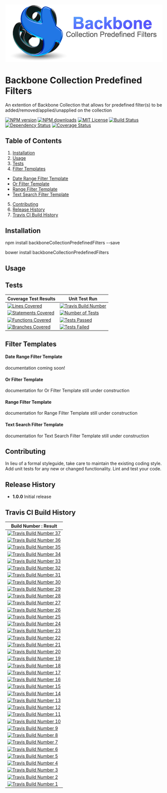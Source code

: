 ![Backbon Collection Predefined Filters Logo][main-logo]

# Backbone Collection Predefined Filters
An extention of Backbone Collection that allows for predefined filter(s) to be added/removed/applied/unapplied on the collection

[![NPM version][npm-version-image]][npm-url] [![NPM downloads][npm-downloads-image]][npm-url] [![MIT License][license-image]][license-url] [![Build Status][travis-image]][travis-url] [![Dependency Status][dependancies-image]][dependancies-url] [![Coverage Status][coverage-badge]][coverage-url]

## Table of Contents
1. [Installation](#installation)
2. [Usage](#usage)
3. [Tests](#tests)
4. [Filter Templates](#filter-templates)
  * [Date Range Filter Template](#filter-templates-date-range)
  * [Or Filter Template](#filter-templates-or)
  * [Range Filter Template](#filter-templates-range)
  * [Text Search Filter Template](#filter-templates-text-search)
5. [Contributing](#contributing)
6. [Release History](#release-history)
7. [Travis CI Build History](#build-history)

## <a name="installation"></a>Installation

  npm install backboneCollectionPredefinedFilters --save

  bower install backboneCollectionPredefinedFilters

## <a name="usage"></a>Usage


## <a name="tests"></a>Tests

| Coverage Test Results 											| Unit Test Run											   |
|     ---      														|		---    										   	   |
| [![Lines Covered][coverage-lines-badge]][coverage-url]     		| [![Travis Build Number][travis-build-badge]][travis-url] |
| [![Statements Covered][coverage-statements-badge]][coverage-url]  | [![Number of Tests][tests-total-badge]][travis-url]	   |
| [![Functions Covered][coverage-functions-badge]][coverage-url]    | [![Tests Passed][tests-passed-badge]][travis-url]		   |
| [![Branches Covered][coverage-branches-badge]][coverage-url]      | [![Tests Failed][tests-failed-badge]][travis-url]		   |


## <a name="filter-templates"></a>Filter Templates

#### <a name="filter-templates-date-range"></a>Date Range Filter Template
   documentation coming soon!

#### <a name="filter-templates-or"></a>Or Filter Template
   documentation for Or Filter Template still under construction

#### <a name="filter-templates-range"></a>Range Filter Template
   documentation for Range Filter Template still under construction

#### <a name="filter-templates-text-search"></a>Text Search Filter Template
   documentation for Text Search Filter Template still under construction


## <a name="contributing"></a>Contributing

In lieu of a formal styleguide, take care to maintain the existing coding style.
Add unit tests for any new or changed functionality. Lint and test your code.

## <a name="release-history"></a>Release History

* **1.0.0** Initial release

## <a name="build-history"></a>Travis CI Build History

| Build Number : Result |
| --- 					  |
| [![Travis Build Number 37][build-history-badge-37-url]][travis-builds-url] |
| [![Travis Build Number 36][build-history-badge-36-url]][travis-builds-url] |
| [![Travis Build Number 35][build-history-badge-35-url]][travis-builds-url] |
| [![Travis Build Number 34][build-history-badge-34-url]][travis-builds-url] |
| [![Travis Build Number 33][build-history-badge-33-url]][travis-builds-url] |
| [![Travis Build Number 32][build-history-badge-32-url]][travis-builds-url] |
| [![Travis Build Number 31][build-history-badge-31-url]][travis-builds-url] |
| [![Travis Build Number 30][build-history-badge-30-url]][travis-builds-url] |
| [![Travis Build Number 29][build-history-badge-29-url]][travis-builds-url] |
| [![Travis Build Number 28][build-history-badge-28-url]][travis-builds-url] |
| [![Travis Build Number 27][build-history-badge-27-url]][travis-builds-url] |
| [![Travis Build Number 26][build-history-badge-26-url]][travis-builds-url] |
| [![Travis Build Number 25][build-history-badge-25-url]][travis-builds-url] |
| [![Travis Build Number 24][build-history-badge-24-url]][travis-builds-url] |
| [![Travis Build Number 23][build-history-badge-23-url]][travis-builds-url] |
| [![Travis Build Number 22][build-history-badge-22-url]][travis-builds-url] |
| [![Travis Build Number 21][build-history-badge-21-url]][travis-builds-url] |
| [![Travis Build Number 20][build-history-badge-20-url]][travis-builds-url] |
| [![Travis Build Number 19][build-history-badge-19-url]][travis-builds-url] |
| [![Travis Build Number 18][build-history-badge-18-url]][travis-builds-url] |
| [![Travis Build Number 17][build-history-badge-17-url]][travis-builds-url] |
| [![Travis Build Number 16][build-history-badge-16-url]][travis-builds-url] |
| [![Travis Build Number 15][build-history-badge-15-url]][travis-builds-url] |
| [![Travis Build Number 14][build-history-badge-14-url]][travis-builds-url] |
| [![Travis Build Number 13][build-history-badge-13-url]][travis-builds-url] |
| [![Travis Build Number 12][build-history-badge-12-url]][travis-builds-url] |
| [![Travis Build Number 11][build-history-badge-11-url]][travis-builds-url] |
| [![Travis Build Number 10][build-history-badge-10-url]][travis-builds-url] |
| [![Travis Build Number 9][build-history-badge-9-url]][travis-builds-url] |
| [![Travis Build Number 8][build-history-badge-8-url]][travis-builds-url] |
| [![Travis Build Number 7][build-history-badge-7-url]][travis-builds-url] |
| [![Travis Build Number 6][build-history-badge-6-url]][travis-builds-url] |
| [![Travis Build Number 5][build-history-badge-5-url]][travis-builds-url] |
| [![Travis Build Number 4][build-history-badge-4-url]][travis-builds-url] |
| [![Travis Build Number 3][build-history-badge-3-url]][travis-builds-url] |
| [![Travis Build Number 2][build-history-badge-2-url]][travis-builds-url] |
| [![Travis Build Number 1][build-history-badge-1-url]][travis-builds-url] |


[build-history-badge-37-url]: https://img.shields.io/badge/TravisCI%201.0.0.37-Passed-brightgreen.svg?style=flat
[build-history-badge-36-url]: https://img.shields.io/badge/TravisCI%201.0.0.36-Passed-brightgreen.svg?style=flat
[build-history-badge-35-url]: https://img.shields.io/badge/TravisCI%201.0.0.35-Passed-brightgreen.svg?style=flat
[build-history-badge-34-url]: https://img.shields.io/badge/TravisCI%201.0.0.34-Passed-brightgreen.svg?style=flat
[build-history-badge-33-url]: https://img.shields.io/badge/TravisCI%201.0.0.33-Passed-brightgreen.svg?style=flat
[build-history-badge-32-url]: https://img.shields.io/badge/TravisCI%201.0.0.32-Passed-brightgreen.svg?style=flat
[build-history-badge-31-url]: https://img.shields.io/badge/TravisCI%201.0.0.31-Passed-brightgreen.svg?style=flat
[build-history-badge-30-url]: https://img.shields.io/badge/TravisCI%201.0.0.30-Passed-brightgreen.svg?style=flat
[build-history-badge-29-url]: https://img.shields.io/badge/TravisCI%201.0.0.29-Passed-brightgreen.svg?style=flat
[build-history-badge-28-url]: https://img.shields.io/badge/TravisCI%201.0.0.28-Passed-brightgreen.svg?style=flat
[build-history-badge-27-url]: https://img.shields.io/badge/TravisCI%201.0.0.27-Passed-brightgreen.svg?style=flat
[build-history-badge-26-url]: https://img.shields.io/badge/TravisCI%201.0.0.26-Passed-brightgreen.svg?style=flat
[build-history-badge-25-url]: https://img.shields.io/badge/TravisCI%201.0.0.25-Passed-brightgreen.svg?style=flat
[build-history-badge-24-url]: https://img.shields.io/badge/TravisCI%201.0.0.24-Passed-brightgreen.svg?style=flat
[build-history-badge-23-url]: https://img.shields.io/badge/TravisCI%201.0.0.23-Passed-brightgreen.svg?style=flat
[build-history-badge-22-url]: https://img.shields.io/badge/TravisCI%201.0.0.22-Passed-brightgreen.svg?style=flat
[build-history-badge-21-url]: https://img.shields.io/badge/TravisCI%201.0.0.21-Passed-brightgreen.svg?style=flat
[build-history-badge-20-url]: https://img.shields.io/badge/TravisCI%201.0.0.20-Passed-brightgreen.svg?style=flat
[build-history-badge-19-url]: https://img.shields.io/badge/TravisCI%201.0.0.19-Passed-brightgreen.svg?style=flat
[build-history-badge-18-url]: https://img.shields.io/badge/TravisCI%201.0.0.18-Passed-brightgreen.svg?style=flat
[build-history-badge-17-url]: https://img.shields.io/badge/TravisCI%201.0.0.17-Passed-brightgreen.svg?style=flat
[build-history-badge-16-url]: https://img.shields.io/badge/TravisCI%201.0.0.16-Passed-brightgreen.svg?style=flat
[build-history-badge-15-url]: https://img.shields.io/badge/TravisCI%201.0.0.15-Passed-brightgreen.svg?style=flat
[build-history-badge-14-url]: https://img.shields.io/badge/TravisCI%201.0.0.14-Passed-brightgreen.svg?style=flat
[build-history-badge-13-url]: https://img.shields.io/badge/TravisCI%201.0.0.13-Passed-brightgreen.svg?style=flat
[build-history-badge-12-url]: https://img.shields.io/badge/TravisCI%201.0.0.12-Passed-brightgreen.svg?style=flat
[build-history-badge-11-url]: https://img.shields.io/badge/TravisCI%201.0.0.11-Passed-brightgreen.svg?style=flat
[build-history-badge-10-url]: https://img.shields.io/badge/TravisCI%201.0.0.10-Passed-brightgreen.svg?style=flat
[build-history-badge-9-url]: https://img.shields.io/badge/TravisCI%201.0.0.9-Passed-brightgreen.svg?style=flat
[build-history-badge-8-url]: https://img.shields.io/badge/TravisCI%201.0.0.8-Passed-brightgreen.svg?style=flat
[build-history-badge-7-url]: https://img.shields.io/badge/TravisCI%201.0.0.7-Failed-red.svg?style=flat
[build-history-badge-6-url]: https://img.shields.io/badge/TravisCI%201.0.0.6-Passed-brightgreen.svg?style=flat
[build-history-badge-5-url]: https://img.shields.io/badge/TravisCI%201.0.0.5-Passed-brightgreen.svg?style=flat
[build-history-badge-4-url]: https://img.shields.io/badge/TravisCI%201.0.0.4-Passed-brightgreen.svg?style=flat
[build-history-badge-3-url]: https://img.shields.io/badge/TravisCI%201.0.0.3-Passed-brightgreen.svg?style=flat
[build-history-badge-2-url]: https://img.shields.io/badge/TravisCI%201.0.0.2-Passed-brightgreen.svg?style=flat
[build-history-badge-1-url]: https://img.shields.io/badge/TravisCI%201.0.0.1-Failed-red.svg?style=flat


[main-logo]: logo-main.png?raw=true "Backbone Collection Predefined Filters"
[license-image]: http://img.shields.io/badge/license-MIT-blue.svg?style=flat
[license-url]: LICENSE

[npm-url]: https://npmjs.org/package/backbone-collection-predefined-filters
[npm-version-image]: http://img.shields.io/npm/v/backbone-collection-predefined-filters.svg?style=flat
[npm-downloads-image]: http://img.shields.io/npm/dm/backbone-collection-predefined-filters.svg?style=flat

[travis-url]: https://travis-ci.org/JSystemsTech/backbone-collection-predefined-filters
[travis-builds-url]: https://travis-ci.org/JSystemsTech/backbone-collection-predefined-filters/builds
[travis-image]: https://travis-ci.org/JSystemsTech/backbone-collection-predefined-filters.svg?branch=master

[dependancies-image]:https://david-dm.org/JSystemsTech/backbone-collection-predefined-filters.svg?style=flat
[dependancies-url]:https://david-dm.org/JSystemsTech/backbone-collection-predefined-filters

[coverage-url]: https://coveralls.io/github/JSystemsTech/backbone-collection-predefined-filters?branch=master
[coverage-badge]: https://coveralls.io/repos/github/JSystemsTech/backbone-collection-predefined-filters/badge.svg?branch=master


[coverage-lines-badge]: https://img.shields.io/badge/Lines-288%2F288%20100%25-brightgreen.svg?style=flat
[coverage-statements-badge]: https://img.shields.io/badge/Statements-288%2F288%20100%25-brightgreen.svg?style=flat
[coverage-branches-badge]: https://img.shields.io/badge/Branches-226%2F226%20100%25-brightgreen.svg?style=flat
[coverage-functions-badge]: https://img.shields.io/badge/Functions-59%2F59%20100%25-brightgreen.svg?style=flat
[tests-passed-badge]: https://img.shields.io/badge/Tests%20Passed-2385-brightgreen.svg?style=flat
[tests-failed-badge]: https://img.shields.io/badge/Tests%20Failed-0-brightgreen.svg?style=flat
[tests-total-badge]: https://img.shields.io/badge/Number%20of%20Tests-2385-blue.svg?style=flat
[travis-build-badge]: https://img.shields.io/badge/Travis%20Build%20%23-37-4B0082.svg?style=flat
